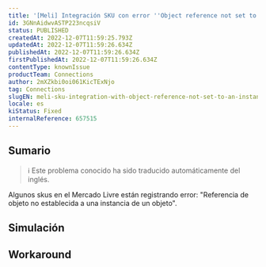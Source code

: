 ```yaml
---
title: '[Meli] Integración SKU con error ''Object reference not set to an instance of an object''.'
id: 3GNnAidwvASTP223ncqsiV
status: PUBLISHED
createdAt: 2022-12-07T11:59:25.793Z
updatedAt: 2022-12-07T11:59:26.634Z
publishedAt: 2022-12-07T11:59:26.634Z
firstPublishedAt: 2022-12-07T11:59:26.634Z
contentType: knownIssue
productTeam: Connections
author: 2mXZkbi0oi061KicTExNjo
tag: Connections
slugEN: meli-sku-integration-with-object-reference-not-set-to-an-instance-of-an-object-error
locale: es
kiStatus: Fixed
internalReference: 657515
---
```


## Sumario

>ℹ️ Este problema conocido ha sido traducido automáticamente del inglés.


Algunos skus en el Mercado Livre están registrando error: "Referencia de objeto no establecida a una instancia de un objeto".


##

## Simulación



## Workaround



